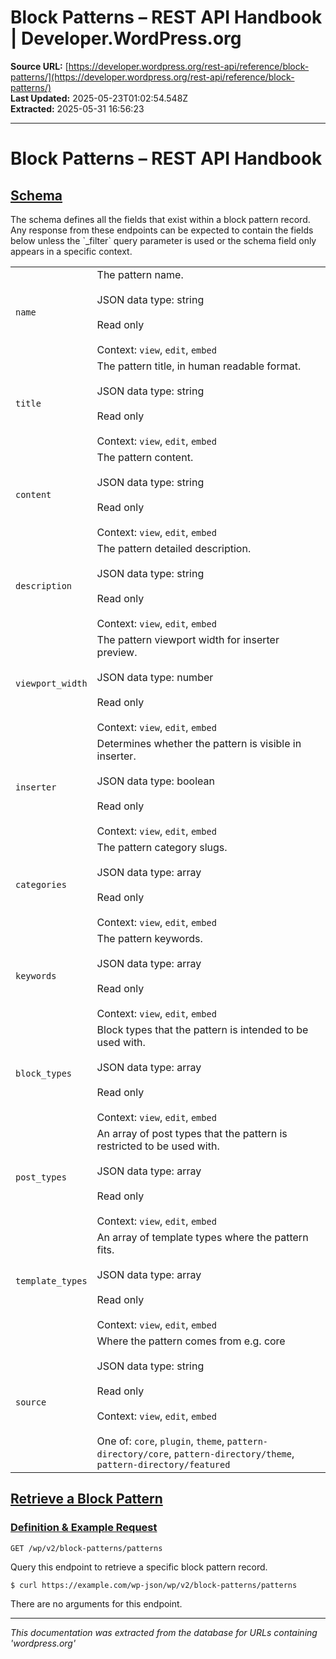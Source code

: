 # Block Patterns – REST API Handbook | Developer.WordPress.org

**Source URL:** [https://developer.wordpress.org/rest-api/reference/block-patterns/](https://developer.wordpress.org/rest-api/reference/block-patterns/)  
**Last Updated:** 2025-05-23T01:02:54.548Z  
**Extracted:** 2025-05-31 16:56:23

---

# Block Patterns – REST API Handbook

## [Schema](#schema)

The schema defines all the fields that exist within a block pattern record. Any response from these endpoints can be expected to contain the fields below unless the \`\_filter\` query parameter is used or the schema field only appears in a specific context.

|     |     |
| --- | --- |
| `name` | The pattern name.<br><br>JSON data type: string<br><br>Read only<br><br>Context: `view`, `edit`, `embed` |
| `title` | The pattern title, in human readable format.<br><br>JSON data type: string<br><br>Read only<br><br>Context: `view`, `edit`, `embed` |
| `content` | The pattern content.<br><br>JSON data type: string<br><br>Read only<br><br>Context: `view`, `edit`, `embed` |
| `description` | The pattern detailed description.<br><br>JSON data type: string<br><br>Read only<br><br>Context: `view`, `edit`, `embed` |
| `viewport_width` | The pattern viewport width for inserter preview.<br><br>JSON data type: number<br><br>Read only<br><br>Context: `view`, `edit`, `embed` |
| `inserter` | Determines whether the pattern is visible in inserter.<br><br>JSON data type: boolean<br><br>Read only<br><br>Context: `view`, `edit`, `embed` |
| `categories` | The pattern category slugs.<br><br>JSON data type: array<br><br>Read only<br><br>Context: `view`, `edit`, `embed` |
| `keywords` | The pattern keywords.<br><br>JSON data type: array<br><br>Read only<br><br>Context: `view`, `edit`, `embed` |
| `block_types` | Block types that the pattern is intended to be used with.<br><br>JSON data type: array<br><br>Read only<br><br>Context: `view`, `edit`, `embed` |
| `post_types` | An array of post types that the pattern is restricted to be used with.<br><br>JSON data type: array<br><br>Read only<br><br>Context: `view`, `edit`, `embed` |
| `template_types` | An array of template types where the pattern fits.<br><br>JSON data type: array<br><br>Read only<br><br>Context: `view`, `edit`, `embed` |
| `source` | Where the pattern comes from e.g. core<br><br>JSON data type: string<br><br>Read only<br><br>Context: `view`, `edit`, `embed`<br><br>One of: `core`, `plugin`, `theme`, `pattern-directory/core`, `pattern-directory/theme`, `pattern-directory/featured` |

## [Retrieve a Block Pattern](#retrieve-a-block-pattern)

### [Definition & Example Request](#definition-example-request)

`GET /wp/v2/block-patterns/patterns`

Query this endpoint to retrieve a specific block pattern record.

`$ curl https://example.com/wp-json/wp/v2/block-patterns/patterns`

There are no arguments for this endpoint.

---

*This documentation was extracted from the database for URLs containing 'wordpress.org'*
